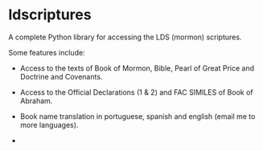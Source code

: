 ldscriptures
============

A complete Python library for accessing the LDS (mormon) scriptures.

Some features include:

-   Access to the texts of Book of Mormon, Bible, Pearl of Great Price and
    Doctrine and Covenants.

-   Access to the Official Declarations (1 & 2) and FAC SIMILES of Book of
    Abraham.

-   Book name translation in portuguese, spanish and english (email me to more
    languages).

-    
